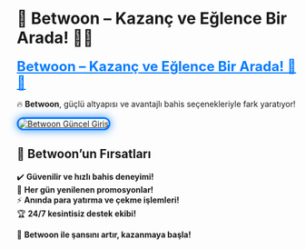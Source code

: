 # 🎯 Betwoon – Kazanç ve Eğlence Bir Arada! 🎰🎯  

<a href="https://cutt.ly/BetwoonLink" title="Betwoon Güncel Giriş" style="color: #007bff; font-size: 24px; font-weight: bold;">Betwoon – Kazanç ve Eğlence Bir Arada! 🎰🎯</a>  

🔥 **Betwoon**, güçlü altyapısı ve avantajlı bahis seçenekleriyle fark yaratıyor!  

<a href="https://cutt.ly/BetwoonLink" title="Betwoon Güncel Giriş">  
<img src="https://i.ibb.co/BtMhhf6/g-venligiris.jpg" alt="Betwoon Güncel Giriş" style="max-width: 100%; border: 3px solid #007bff; border-radius: 15px; box-shadow: 0px 0px 15px rgba(0, 123, 255, 0.8);">  
</a>  

## 🚀 Betwoon’un Fırsatları  
✔️ **Güvenilir ve hızlı bahis deneyimi!**  
🎁 **Her gün yenilenen promosyonlar!**  
⚡ **Anında para yatırma ve çekme işlemleri!**  
🏆 **24/7 kesintisiz destek ekibi!**  

💎 **Betwoon ile şansını artır, kazanmaya başla!**
